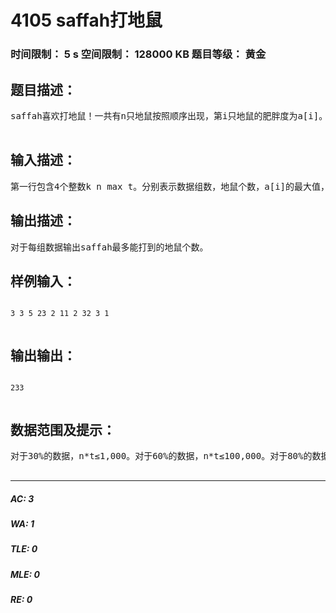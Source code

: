 # 4105 saffah打地鼠   
### 时间限制： 5 s     空间限制： 128000 KB     题目等级： 黄金  
## 题目描述：  

<pre>
saffah喜欢打地鼠！一共有n只地鼠按照顺序出现，第i只地鼠的肥胖度为a[i]。每次saffah可以打地鼠，但是要保证之前没打过任何地鼠，或这只地鼠比之前的任何一只saffah打过的地鼠都要肥。当然题目没有这么简单。如果saffah没有打完所有地鼠，那么剩下的地鼠将会再次出现（来被saffah打）。当然，地鼠不是傻子，如果自己出现了t次以后还没被打死，那么就不会再出现了。现在问，saffah最多能打多少地鼠？  

</pre>
  
  
## 输入描述：  

<pre>
第一行包含4个整数k n max t。分别表示数据组数，地鼠个数，a[i]的最大值，每个地鼠出现的最大次数。接下来k行，每行表示一组数据，包含n个整数，代表a[1]到a[n]。
</pre>
  
  
## 输出描述：  

<pre>
对于每组数据输出saffah最多能打到的地鼠个数。
</pre>
  
  
## 样例输入：  

<pre><code>
3 3 5 23 2 11 2 32 3 1  

</code></pre>
  
  
## 输出输出：  

<pre><code>
233  

</code></pre>
  
  
## 数据范围及提示：  

<pre>
对于30%的数据，n*t≤1,000。对于60%的数据，n*t≤100,000。对于80%的数据，n*max≤100,000。对于100%的数据，1≤k≤10,1≤n,max≤10^5,1≤t≤10^9,n*max≤20,000,000。  

</pre>
  
  
***  

##### AC: 3  
##### WA: 1  
##### TLE: 0  
##### MLE: 0  
##### RE: 0  
